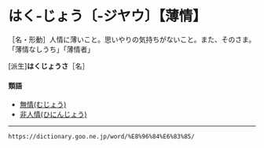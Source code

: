 # はく‐じょう〔‐ジヤウ〕【薄情】

［名・形動］人情に薄いこと。思いやりの気持ちがないこと。また、そのさま。「薄情なしうち」「薄情者」

\[派生\]**はくじょうさ**［名］

#### 類語

-   [無情(むじょう)](https://dictionary.goo.ne.jp/word/%E7%84%A1%E6%83%85/#jn-215270)
-   [非人情(ひにんじょう)](https://dictionary.goo.ne.jp/word/%E9%9D%9E%E4%BA%BA%E6%83%85/#jn-186541)

---
`https://dictionary.goo.ne.jp/word/%E8%96%84%E6%83%85/`